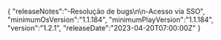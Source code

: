 {
  "releaseNotes":"-Resolução de bugs\n\n-Acesso via SSO",
  "minimumOsVersion":"1.1.184",
  "minimumPlayVersion":"1.1.184",
  "version":"1.2.1",
  "releaseDate":"2023-04-20T07:00:00Z"
}
